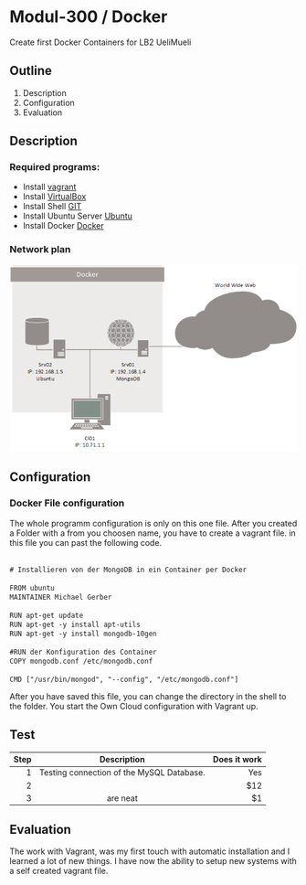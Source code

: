 # Modul-300 / Docker
Create first Docker Containers for LB2
UeliMueli

## Outline
1. Description
2. Configuration
4. Evaluation

## Description
### Required programs:
* Install [vagrant](https://www.vagrantup.com/downloads.html "Vagrant Download Link")
* Install [VirtualBox](https://www.virtualbox.org/wiki/Downloads "VirtualBox Download Link")
* Install Shell [GIT](https://git-scm.com/downloads "GIT Download Link")
* Install Ubuntu Server [Ubuntu](https://www.ubuntu.com/download/server "Ubuntu Download Link")
* Install Docker [Docker](https://www.ubuntu.com/download/server "Ubuntu Download Link")

### Network plan
![Logical Network Diagram](https://github.com/Uelimueli/Docker/blob/master/Netzwerkplan.png)

## Configuration
### Docker File configuration
The whole programm configuration is only on this one file.
After you created a Folder with a from you choosen name, you have to create a vagrant file. in this file you can past the following code.
```Docker File

# Installieren von der MongoDB in ein Container per Docker

FROM ubuntu
MAINTAINER Michael Gerber

RUN apt-get update
RUN apt-get -y install apt-utils
RUN apt-get -y install mongodb-10gen

#RUN der Konfiguration des Container
COPY mongodb.conf /etc/mongodb.conf

CMD ["/usr/bin/mongod", "--config", "/etc/mongodb.conf"] 
```
After you have saved this file, you can change the directory in the shell to the folder. 
You start the Own Cloud configuration with Vagrant up.

## Test
| Step | Description                               | Does it work |
| ----:|:-----------------------------------------:| ------------:|
| 1    | Testing connection of the MySQL Database. | Yes |
| 2    |  |   $12 |
| 3    | are neat      |    $1 |

## Evaluation
The work with Vagrant, was my first touch with automatic installation and I learned a lot of new things. I have now the ability to setup new systems with a self created vagrant file.
